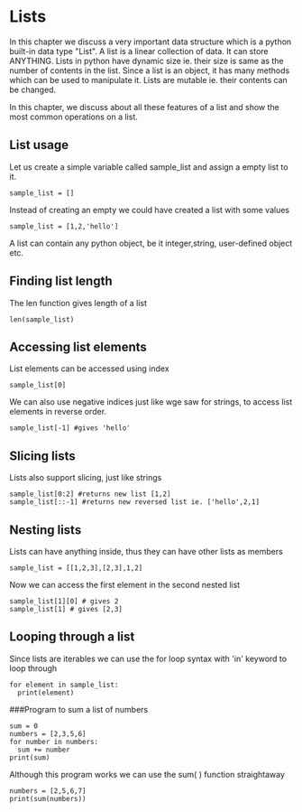 # Lists
In this chapter we discuss a very important data structure which is a python built-in data type "List". A list is a linear collection of data. It can store ANYTHING. Lists in python have dynamic size ie. their size is same as the number of contents in the list. Since a list is an object, it has many methods which can be used to manipulate it. Lists are mutable ie. their contents can be changed. 

In this chapter, we discuss about all these features of a list and show the most common operations on a list. 

## List usage
Let us create a simple variable called sample_list and assign a empty list to it.
```
sample_list = []
```
Instead of creating an empty we could have created a list with some values
```
sample_list = [1,2,'hello']
```

A list can contain any python object, be it integer,string, user-defined object etc.

## Finding list length
The len function gives length of a list
```
len(sample_list)
```

## Accessing list elements
List elements can be accessed using index
```
sample_list[0]
```
We can also use negative indices just like wge saw for strings, to access list elements in reverse order.
```
sample_list[-1] #gives 'hello'
```
## Slicing lists
Lists also support slicing, just like strings
```
sample_list[0:2] #returns new list [1,2]
sample_list[::-1] #returns new reversed list ie. ['hello',2,1]
```
## Nesting lists
Lists can have anything inside, thus they can have other lists as members
```
sample_list = [[1,2,3],[2,3],1,2]
```
Now we can access the first element in the second nested list
```
sample_list[1][0] # gives 2
sample_list[1] # gives [2,3]
```
## Looping through a list
Since lists are iterables we can use the for loop syntax with 'in' keyword to loop through
```
for element in sample_list:
  print(element)
```
###Program to sum a list of numbers
```
sum = 0
numbers = [2,3,5,6]
for number in numbers:
  sum += number
print(sum)
```
Although this program works we can use the sum( ) function straightaway
```
numbers = [2,5,6,7]
print(sum(numbers))
 



